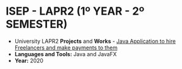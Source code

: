 # ISEP - LAPR2 (1º YEAR - 2º SEMESTER)
* University LAPR2 **Projects** and **Works** - [Java Application to hire Freelancers and make payments to them](lapr2-2020-g041)
* **Languages and Tools:** Java and JavaFX
* **Year:** 2020
